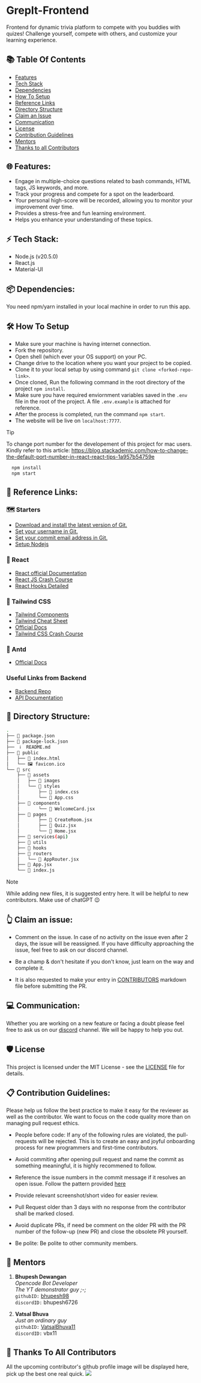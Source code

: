 # GrepIt-Frontend

Frontend for dynamic trivia platform to compete with you buddies with quizes! Challenge yourself, compete with others, and customize your learning experience.

## 📚 Table Of Contents

- [Features](#🌐-features)
- [Tech Stack](#⚡-tech-stack)
- [Dependencies](#📦-dependencies)
- [How To Setup](#🛠️-how-to-setup)
- [Reference Links](#🔗-reference-links)
- [Directory Structure](#📁-directory-structure)
- [Claim an Issue](#👆-claim-an-issue)
- [Communication](#💻-communication)
- [License](#🛡️-license)
- [Contribution Guidelines](#📋-contribution-guidelines)
- [Mentors](#🤝-mentors)
- [Thanks to all Contributors](#💪-thanks-to-all-contributors)

## 🌐 Features:

-   Engage in multiple-choice questions related to bash commands, HTML tags, JS keywords, and more.
-   Track your progress and compete for a spot on the leaderboard. 
-   Your personal high-score will be recorded, allowing you to monitor your improvement over time.
-   Provides a stress-free and fun learning environment.
-   Helps you enhance your understanding of these topics.

## ⚡ Tech Stack:

-   Node.js (v20.5.0)
-   React.js
-   Material-UI

## 📦 Dependencies:

You need npm/yarn installed in your local machine in order to run this app.

## 🛠️ How To Setup

-   Make sure your machine is having internet connection.
-   Fork the repository.
-   Open shell (which ever your OS support) on your PC.
-   Change drive to the location where you want your project to be copied.
-   Clone it to your local setup by using command `git clone <forked-repo-link>`.
-   Once cloned, Run the following command in the root directory of the project `npm install`.
-   Make sure you have required enviornment variables saved in the `.env` file in the root of the project. A file `.env.example` is attached for reference.
-   After the process is completed, run the command `npm start`.
-   The website will be live on `localhost:7777`.

> [!TIP]
> To change port number for the developement of this project for mac users. Kindly refer to this article:
https://blog.stackademic.com/how-to-change-the-default-port-number-in-react-react-tips-1a957b54759e

```bash
  npm install
  npm start
```


## 🔗 Reference Links:

### 🗺️ Starters

-   [Download and install the latest version of Git.](https://git-scm.com/downloads)
-   [Set your username in Git.](https://help.github.com/articles/setting-your-username-in-git)
-   [Set your commit email address in Git.](https://help.github.com/articles/setting-your-commit-email-address-in-git)
-   [Setup Nodejs](https://nodejs.org/en/blog/release/v16.18.1/)

### 🚀 React

-   [React official Documentation](https://react.dev/learn)
-   [React JS Crash Course](https://youtu.be/w7ejDZ8SWv8?si=wGvhGzbJeEp-Sjv5)
-   [React Hooks Detailed](https://www.youtube.com/playlist?list=PLC3y8-rFHvwisvxhZ135pogtX7_Oe3Q3A)

### 🎨 Tailwind CSS

-   [Tailwind Components](https://www.material-tailwind.com/docs/react/collapse)
-   [Tailwind Cheat Sheet](https://nerdcave.com/tailwind-cheat-sheet)
-   [Official Docs](https://tailwindcss.com/docs/installation)
-   [Tailwind CSS Crash Course](https://youtu.be/UBOj6rqRUME?si=iKI5kUFD0WgP4cL7)

### 🎨 Antd

-   [Official Docs](https://ant.design/components/overview)

### Useful Links from Backend

-   [Backend Repo](https://github.com/opencodeiiita/GrepIt-Backend/)
-   [API Documentation](https://github.com/opencodeiiita/GrepIt-Backend/blob/main/API_ENDPOINTS.md)

## 📁 Directory Structure:

```bash
.
├── 🧾 package.json
├── 🧾 package-lock.json
├──  ℹ️  README.md
├── 📁 public
│   ├── 📄 index.html
│   └── 🖼️ favicon.ico
└── 📁 src
    ├── 📁 assets
    │   ├── 📁 images
    │   └── 📁 styles
    │       ├── 📄 index.css
    │       └── 📄 App.css
    ├── 📁 components
    │       └── 📄 WelcomeCard.jsx
    ├── 📁 pages
    │       ├── 📄 CreateRoom.jsx
    │       ├── 📄 Quiz.jsx
    │       └── 📄 Home.jsx
    ├── 📁 services(api)
    ├── 📁 utils
    ├── 📁 hooks
    ├── 📁 routers
    │   └── 📄 AppRouter.jsx
    ├── 📄 App.jsx
    └── 📄 index.js
```

> [!NOTE]
> While adding new files, it is suggested entry here. It will be helpful to new contributors. Make use of chatGPT 😉

## 👆 Claim an issue:

- Comment on the issue. In case of no activity on the issue even after 2 days, the issue will be reassigned. If you have difficulty approaching the issue, feel free to ask on our discord channel.

- Be a champ & don't hesitate if you don't know, just learn on the way and complete it.

- It is also requested to make your entry in [CONTRIBUTORS](CONTRIBUTORS.md) markdown file before submitting the PR.

## 💻 Communication:

Whether you are working on a new feature or facing a doubt please feel free to ask us on our [discord](https://discord.gg/D9999YTkS8) channel. We will be happy to help you out.

## 🛡️ License

This project is licensed under the MIT License - see the [LICENSE](./LICENSE) file for details.

## 📋 Contribution Guidelines:

Please help us follow the best practice to make it easy for the reviewer as well as the contributor. We want to focus on the code quality more than on managing pull request ethics.

-   People before code: If any of the following rules are violated, the pull-requests will be rejected. This is to create an easy and joyful onboarding process for new programmers and first-time contributors.

-   Avoid commiting after opening pull request and name the commit as something meaningful, it is highly recommened to follow.

-   Reference the issue numbers in the commit message if it resolves an open issue. Follow the pattern provided [here](.github/PULL_REQUEST_TEMPLATE.md)

-   Provide relevant screenshot/short video for easier review.

-   Pull Request older than 3 days with no response from the contributor shall be marked closed.

-   Avoid duplicate PRs, if need be comment on the older PR with the PR number of the follow-up (new PR) and close the obsolete PR yourself.

-   Be polite: Be polite to other community members.

## 🤝 Mentors

1.  **Bhupesh Dewangan**  
    *Opencode Bot Developer*  
    *The YT demonstrator guy ;-;*  
    `githubID:` [bhupesh98](https://github.com/bhupesh98)  
    `discordID:` bhupesh6726

2. **Vatsal Bhuva**  
    *Just an ordinary guy*  
    `githubID:` [VatsalBhuva11](https://github.com/VatsalBhuva11)  
    `discordID:` vbx11

## 💪 Thanks To All Contributors

All the upcoming contributor's github profile image will be displayed here, pick up the best one real quick.
<img src="https://contrib.rocks/image?repo=opencodeiiita/GrepIt-Backend"/>
